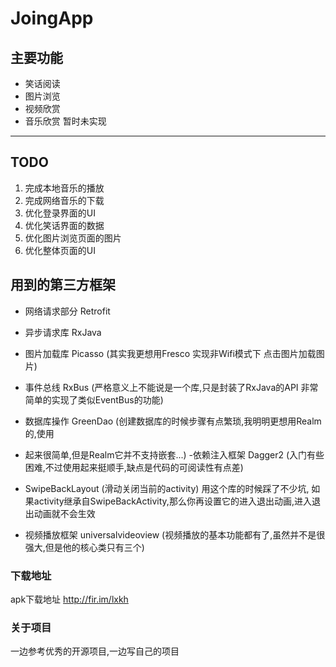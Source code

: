 # JoingApp
## 主要功能
- 笑话阅读
- 图片浏览
- 视频欣赏
- 音乐欣赏  暂时未实现

---
##  TODO
1. 完成本地音乐的播放
1. 完成网络音乐的下载
2. 优化登录界面的UI
3. 优化笑话界面的数据
4. 优化图片浏览页面的图片
5. 优化整体页面的UI 

## 用到的第三方框架
- 网络请求部分   Retrofit

- 异步请求库     RxJava  

- 图片加载库     Picasso  (其实我更想用Fresco  实现非Wifi模式下 点击图片加载图片)
 
- 事件总线        RxBus (严格意义上不能说是一个库,只是封装了RxJava的API 非常简单的实现了类似EventBus的功能)
 
- 数据库操作     GreenDao   (创建数据库的时候步骤有点繁琐,我明明更想用Realm的,使用 
- 起来很简单,但是Realm它并不支持嵌套...) 
-依赖注入框架     Dagger2 (入门有些困难,不过使用起来挺顺手,缺点是代码的可阅读性有点差)

- SwipeBackLayout (滑动关闭当前的activity) 用这个库的时候踩了不少坑,  如果activity继承自SwipeBackActivity,那么你再设置它的进入退出动画,进入退出动画就不会生效

- 视频播放框架    universalvideoview  (视频播放的基本功能都有了,虽然并不是很强大,但是他的核心类只有三个) 

### 下载地址
apk下载地址  http://fir.im/lxkh
###  关于项目
一边参考优秀的开源项目,一边写自己的项目
